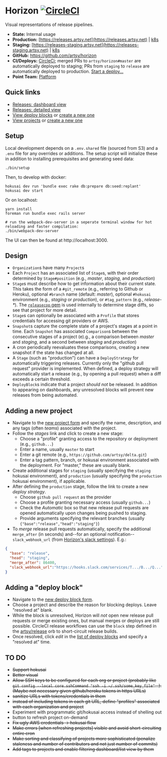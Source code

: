 # Horizon [![CircleCI](https://circleci.com/gh/artsy/horizon.svg?style=svg)](https://circleci.com/gh/artsy/horizon)

Visual representations of release pipelines.

- **State:** Internal usage
- **Production:** [https://releases.artsy.net](https://releases.artsy.net) | [k8s](https://kubernetes.artsy.net/#!/search?q=horizon&namespace=default)
- **Staging:** [https://releases-staging.artsy.net](https://releases-staging.artsy.net) | [k8s](https://kubernetes-staging.artsy.net/#!/search?q=horizon&namespace=default)
- **GitHub:** https://github.com/artsy/horizon
- **CI/Deploys:** [CircleCi](https://circleci.com/gh/artsy/horizon); merged PRs to `artsy/horizon#master` are automatically deployed to staging; PRs from `staging` to `release` are automatically deployed to production. [Start a deploy...](https://github.com/artsy/horizon/compare/release...staging?expand=1)
- **Point Team:** [Platform](https://artsy.slack.com/messages/product-platform)

## Quick links

- [Releases: dashboard view](https://releases.artsy.net/projects?organization_id=1&view=dashboard)
- [Releases: detailed view](https://releases.artsy.net/projects?organization_id=1)
- [View deploy blocks](https://releases.artsy.net/admin/deploy_blocks) or [create a new one](https://releases.artsy.net/admin/deploy_blocks/new)
- [View projects](https://releases.artsy.net/admin/projects) or [create a new one](https://releases.artsy.net/admin/projects/new)

## Setup

Local development depends on a `.env.shared` file (sourced from S3) and a `.env` file for any overrides or additions. The setup script will initialize these in addition to installing prerequisites and generating seed data:

    ./bin/setup

Then, to develop with docker:

    hokusai dev run 'bundle exec rake db:prepare db:seed:replant'
    hokusai dev start

Or on localhost:

    yarn install
    foreman run bundle exec rails server

    # run the webpack-dev-server in a seperate terminal window for hot reloading and faster compilation:
    ./bin/webpack-dev-server

The UI can then be found at http://localhost:3000.

## Design

- `Organization`s have many `Project`s
- Each `Project` has an associated list of `Stage`s, with their order determined by `Stage#position` (e.g., _master_, _staging_, and _production_)
- `Stage`s must describe how to get information about their current state. This takes the form of a `#git_remote` (e.g., referring to Github or Heroku), optional `#branch` name (default: _master_), optional `#hokusai` environment (e.g., _staging_ or _production_), or `#tag_pattern` (e.g., _release-\*_). The [`releasecop` gem](https://github.com/joeyAghion/releasecop) is used internally to determine stage diffs, so see that project for more detail.
- `Stage`s can optionally be associated with a `Profile` that stores credentials for accessing git providers or AWS.
- `Snapshot`s capture the complete state of a project's stages at a point in time. Each `Snapshot` has associated `Comparison`s between the consecutive stages of a project (e).g., a comparison between _master_ and _staging_, and a second between _staging_ and _production_)
- A cron periodically reevaluates these comparisons, creating a new snapshot if the state has changed at all.
- A `Stage` (such as "production") can have a `DeployStrategy` for automatically triggering releases. Currently only the "github pull request" provider is implemented. When defined, a deploy strategy will automatically start a release (e.g., by opening a pull request) when a diff exceeds a certain threshold.
- `DeployBlock`s indicate that a project _should not_ be released. In addition to appearing on dashboards, any unresolved blocks will prevent new releases from being automated.

## Adding a new project

* Navigate to the [new project form](https://releases.artsy.net/admin/projects/new) and specify the name, description, and any tags (often _teams_) associated with the project.
* Follow the _stages_ link and click to create a new stage:
  * Choose a "profile" granting access to the repository or deployment (e.g., `github...`)
  * Enter a name, usually `master` to start
  * Enter a git remote (e.g., `https://github.com/artsy/delta.git`)
  * Enter a tag pattern, branch, or hokusai environment associated with the deployment. For "master," these are usually blank.
* Create additional stages for `staging` (usually specifying the `staging` hokusai environment), and `production` (usually specifying the `production` hokusai environment), if applicable.
* After defining the `production` stage, follow the link to create a new _deploy strategy_.
  * Choose `github pull request` as the provider
  * Choose a profile granting necessary access (usually `github...`)
  * Check the _Automatic_ box so that new release pull requests are opened automatically upon changes being pushed to staging.
  * Provide arguments specifying the relevant branches (usually `{"base":"release","head":"staging"}`)
* To _merge_ release pull requests automatically, specify the additional `merge_after` (in seconds) and--for an optional notification--`slack_webhook_url` (from [Horizon's slack settings](https://api.slack.com/apps/A0188C16QSZ/incoming-webhooks)). E.g.:

```JSON
{
  "base": "release",
  "head": "staging",
  "merge_after": 86400,
  "slack_webhook_url":"https://hooks.slack.com/services/T.../B.../Q..."
}
```

## Adding a "deploy block"

* Navigate to the [new deploy block form](https://releases.artsy.net/admin/deploy_blocks/new).
* Choose a project and describe the reason for blocking deploys. Leave "resolved at" blank.
* While the block is unresolved, Horizon will _not_ open new release pull requests or merge existing ones, but manual merges or deploys are still possible. CircleCI release workflows can use the `block` step defined in the [artsy/release](https://github.com/artsy/orbs/blob/master/src/release/release.yml) orb to short-circuit release builds.
* Once resolved, click _edit_ in the [list of deploy blocks](https://releases-staging.artsy.net/admin/deploy_blocks) and specify a "resolved at" time.

## TO DO

- ~~Support hokusai~~
- ~~Better visual~~
- ~~Allow SSH keys to be configured for each org or project (probably like `git config --local core.sshCommand "ssh -i ~/.ssh/some_key_file"`...). (Maybe not necessary given github/heroku tokens in https URLs)~~
- ~~sanitize URLs with tokens/credentials in them~~
- ~~instead of including tokens in each git URL, define "profiles" associated with each organization and project~~
- Experiment with programmatic git/hokusai access instead of shelling out
- button to refresh project on-demand
- ~~Fix ugly AWS credentials -> hokusai flow~~
- ~~Make errors [when refreshing projects] visible and avoid short-circuiting entire cron~~
- ~~Make sorting and classifying of projects more sophisticated (penalize staleness and number of contributors and not just number of commits)~~
- ~~Add tags to projects and enable filtering dashboard/list view by them~~

